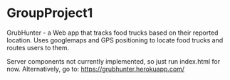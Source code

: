 # GroupProject1

GrubHunter - a Web app that tracks food trucks based on their reported location. Uses googlemaps and GPS positioning to locate food trucks and routes users to them.

Server components not currently implemented, so just run index.html for now.
Alternatively, go to: https://grubhunter.herokuapp.com/
